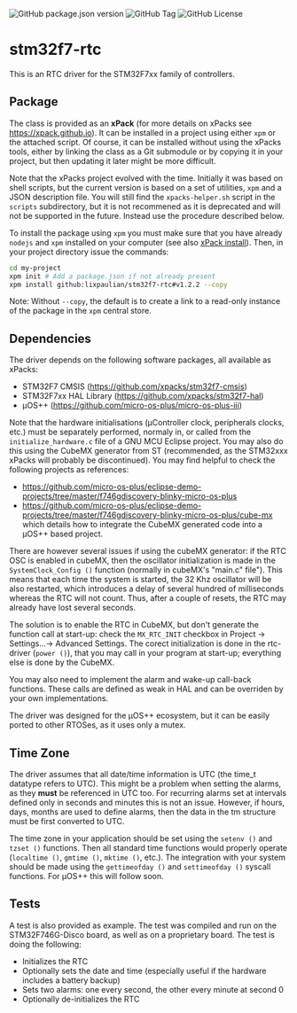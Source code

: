 ![GitHub package.json version](https://img.shields.io/github/package-json/v/lixpaulian/stm32f7-rtc)
![GitHub Tag](https://img.shields.io/github/v/tag/lixpaulian/stm32f7-rtc)
![GitHub License](https://img.shields.io/github/license/lixpaulian/stm32f7-rtc)

# stm32f7-rtc
This is an RTC driver for the STM32F7xx family of controllers.

## Package
The class is provided as an **xPack** (for more details on xPacks see https://xpack.github.io). It can be installed in a project using either `xpm` or the attached script. Of course, it can be installed without using the xPacks tools, either by linking the class as a Git submodule or by copying it in your project, but then updating it later might be more difficult.

Note that the xPacks project evolved with the time. Initially it was based on shell scripts, but the current version is based on a set of utilities, `xpm` and a JSON description file. You will still find the `xpacks-helper.sh` script in the `scripts` subdirectory, but it is not recommened as it is deprecated and will not be supported in the future. Instead use the procedure described below.

To install the package using `xpm` you must make sure that you have already `nodejs` and `xpm` installed on your computer (see also [xPack install](https://xpack.github.io/install/)). Then, in your project directory issue the commands:

```sh
cd my-project
xpm init # Add a package.json if not already present
xpm install github:lixpaulian/stm32f7-rtc#v1.2.2 --copy
```

Note: Without `--copy`, the default is to create a link to a read-only instance of the package in the `xpm` central store.

## Dependencies
The driver depends on the following software packages, all available as xPacks:
* STM32F7 CMSIS (https://github.com/xpacks/stm32f7-cmsis)
* STM32F7xx HAL Library (https://github.com/xpacks/stm32f7-hal)
* µOS++ (https://github.com/micro-os-plus/micro-os-plus-iii)

Note that the hardware initialisations (µController clock, peripherals clocks, etc.) must be separately performed, normaly in, or called from the `initialize_hardware.c` file of a GNU MCU Eclipse project. You may also do this using the CubeMX generator from ST (recommended, as the STM32xxx xPacks will probably be discontinued). You may find helpful to check the following projects as references:
* https://github.com/micro-os-plus/eclipse-demo-projects/tree/master/f746gdiscovery-blinky-micro-os-plus
* https://github.com/micro-os-plus/eclipse-demo-projects/tree/master/f746gdiscovery-blinky-micro-os-plus/cube-mx which details how to integrate the CubeMX generated code into a µOS++ based project.

There are however several issues if using the cubeMX generator: if the RTC OSC is enabled in cubeMX, then the oscillator initialization is made in the `SystemClock_Config ()` function (normally in cubeMX's "main.c" file"). This means that each time the system is started, the 32 Khz oscillator will be also restarted, which introduces a delay of several hundred of milliseconds whereas the RTC will not count. Thus, after a couple of resets, the RTC may already have lost several seconds.

The solution is to enable the RTC in CubeMX, but don't generate the function call at start-up: check the `MX_RTC_INIT` checkbox in Project -> Settings...-> Advanced Settings. The corect initialization is done in the rtc-driver (`power ()`), that you may call in your program at start-up; everything else is done by the CubeMX.

You may also need to implement the alarm and wake-up call-back functions. These calls are defined as weak in HAL and can be overriden by your own implementations.

The driver was designed for the µOS++ ecosystem, but it can be easily ported to other RTOSes, as it uses only a mutex.

## Time Zone
The driver assumes that all date/time information is UTC (the time_t datatype refers to UTC). This might be a problem when setting the alarms, as they __must__ be referenced in UTC too. For recurring alarms set at intervals defined only in seconds and minutes this is not an issue. However, if hours, days, months are used to define alarms, then the data in the tm structure must be first converted to UTC.

The time zone in your application should be set using the `setenv ()` and `tzset ()` functions. Then all standard time functions would properly operate (`localtime ()`, `gmtime ()`, `mktime ()`, etc.). The integration with your system should be made using the `gettimeofday ()` and `settimeofday ()` syscall functions. For µOS++ this will follow soon.

## Tests
A test is also provided as example. The test was compiled and run on the STM32F746G-Disco board, as well as on a proprietary board. The test is doing the following:
* Initializes the RTC
* Optionally sets the date and time (especially useful if the hardware includes a battery backup)
* Sets two alarms: one every second, the other every minute at second 0
* Optionally de-initializes the RTC


